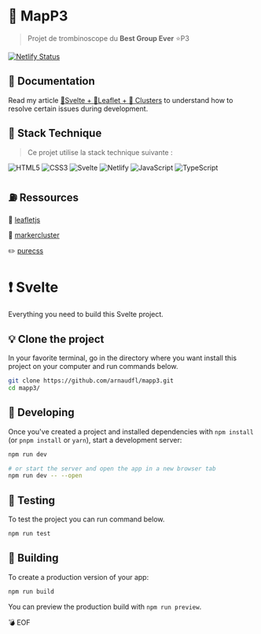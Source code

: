 # 📍 MapP3

> Projet de trombinoscope du **Best Group Ever** ⭐P3

[![Netlify Status](https://api.netlify.com/api/v1/badges/e595e841-ce6d-4392-b43c-60320adf6e15/deploy-status)](https://app.netlify.com/sites/mapp3/deploys)

## :floppy_disk: Documentation

Read my article [🌲Svelte + 🍃Leaflet + 📍 Clusters](https://dev.to/arnaudfl/svelte-leaflet-clusters-1fgb) to understand how to resolve certain issues during development.

## 💊 Stack Technique

> Ce projet utilise la stack technique suivante :

![HTML5](https://img.shields.io/badge/HTML5-E34F26?style=for-the-badge&logo=html5&logoColor=white)
![CSS3](https://img.shields.io/badge/CSS3-1572B6?style=for-the-badge&logo=css3&logoColor=white)
![Svelte](https://img.shields.io/badge/Svelte-4A4A55?style=for-the-badge&logo=svelte&logoColor=FF3E00)
![Netlify](https://img.shields.io/badge/Netlify-00C7B7?style=for-the-badge&logo=netlify&logoColor=white)
![JavaScript](https://img.shields.io/badge/JavaScript-F7DF1E?style=for-the-badge&logo=javascript&logoColor=black)
![TypeScript](https://img.shields.io/badge/TypeScript-007ACC?style=for-the-badge&logo=typescript&logoColor=white)

## ⛽ Ressources

:maple_leaf: [leafletjs](https://leafletjs.com/)

:maple_leaf: [markercluster](https://github.com/Leaflet/Leaflet.markercluster)

:pencil2: [purecss](https://purecss.io/)

# :exclamation: Svelte

Everything you need to build this Svelte project.

## :bulb: Clone the project

In your favorite terminal, go in the directory where you want install this project on your computer and run commands below.

```bash
git clone https://github.com/arnaudfl/mapp3.git
cd mapp3/
```

## :key: Developing

Once you've created a project and installed dependencies with `npm install` (or `pnpm install` or `yarn`), start a development server:

```bash
npm run dev

# or start the server and open the app in a new browser tab
npm run dev -- --open
```

## :wrench: Testing

To test the project you can run command below.

```bash
npm run test
```

## :hammer: Building

To create a production version of your app:

```bash
npm run build
```

You can preview the production build with `npm run preview`.

💣 EOF

